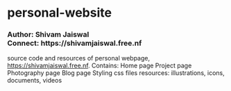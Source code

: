 # personal-website
<h3>Author: Shivam Jaiswal<br>
    Connect: https://shivamjaiswal.free.nf
</h3>

source code and resources of personal webpage, https://shivamjaiswal.free.nf.
Contains:
	Home page
	Project page
	Photography page
	Blog page
	Styling css files
	resources: illustrations, icons, documents, videos
